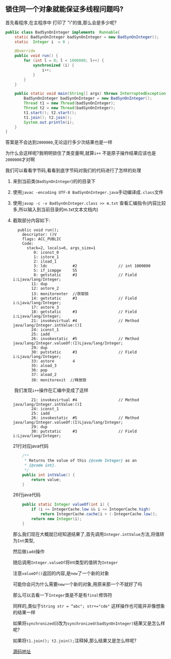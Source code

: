 ## **<a id="t1">锁住同一个对象就能保证多线程问题吗?</a>**

首先看程序,在主程序中 打印了 "i"的值,那么会是多少呢?

```java
public class BadSynOnInteger implements  Runnable{
    static BadSynOnInteger badSynOnInteger = new BadSynOnInteger();
    static  Integer i  = 0 ;

    @Override
    public void run() {
        for (int l = 0; l < 1000000; l++) {
            synchronized (i) {
                i++;
            }
        }
    }

    public static void main(String[] args) throws InterruptedException {
        BadSynOnInteger badSynOnInteger = new BadSynOnInteger();
        Thread t1 = new Thread(badSynOnInteger);
        Thread t2 = new Thread(badSynOnInteger);
        t1.start(); t2.start();
        t1.join(); t2.join();
        System.out.println(i);
    }
}


```



答案是不会达到`2000000`,无论运行多少次结果也是一样

为什么会这样呢?我明明锁住了类变量啊,就算`i++` 不是原子操作结果应该也是`2000000`才对啊



我们可以看看字节码,看看到底字节码对我们的代码进行了怎样的处理

1. 来到当前类(`BadSynOnInteger`)的的目录下

2. 使用`javac -encoding UTF-8 BadSynOnInteger.java`手动编译成`.class`文件

3. 使用`javap -c -v BadSynOnInteger.class >> m.txt` 查看汇编指令(内容比较多,所以输入到当前目录的m.txt文本文档内)

4. 截取部分内容如下:

   ```
     public void run();
       descriptor: ()V
       flags: ACC_PUBLIC
       Code:
         stack=2, locals=6, args_size=1
            0: iconst_0
            1: istore_1
            2: iload_1
            3: ldc           #2                  // int 1000000
            5: if_icmpge     55
            8: getstatic     #3                  // Field i:Ljava/lang/Integer;
           11: dup
           12: astore_2
           13: monitorenter  //获取锁
           14: getstatic     #3                  // Field i:Ljava/lang/Integer;
           17: astore_3
           18: getstatic     #3                  // Field i:Ljava/lang/Integer;
           21: invokevirtual #4                  // Method java/lang/Integer.intValue:()I
           24: iconst_1
           25: iadd
           26: invokestatic  #5                  // Method java/lang/Integer.valueOf:(I)Ljava/lang/Integer;
           29: dup
           30: putstatic     #3                  // Field i:Ljava/lang/Integer;
           33: astore        4
           35: aload_3
           36: pop
           37: aload_2
           38: monitorexit  //释放锁
   ```

   

   ​	我们发现`i++`操作在汇编中变成了这样

   ```
           21: invokevirtual #4                  // Method java/lang/Integer.intValue:()I
           24: iconst_1
           25: iadd
           26: invokestatic  #5                  // Method java/lang/Integer.valueOf:(I)Ljava/lang/Integer;
           29: dup
           30: putstatic     #3                  // Field i:Ljava/lang/Integer;
   ```

   

   

   21行对应java代码

   ```java
       /**
        * Returns the value of this {@code Integer} as an
        * {@code int}.
        */
       public int intValue() {
           return value;
       }
   ```

   

   26行java代码

   ```java
       public static Integer valueOf(int i) {
           if (i >= IntegerCache.low && i <= IntegerCache.high)
               return IntegerCache.cache[i + (-IntegerCache.low)];
           return new Integer(i);
       }
   ```

   那么我们现在大概就已经知道结果了,首先调用`Integer.intValue`方法,将值转为`Int`类型,

   然后做`iadd`操作

   随后调用`Integer.valueOf`将int类型的值转为`Integer`

   注意`valueOf()`返回的内容,是`new`了一个新的对象

   可能你会问为什么需要`new`一个新的对象,用原来那一个不就好了吗

   那么可以去看一下`Integer`类是不是有`final`修饰符

   同样的,类似于`String str = “abc"; str+="cde"` 这样操作也可能并非像想象的结果一样

   
   
   如果将`synchronized`(i)改为`synchronized(badSynOnInteger)`结果又是怎么样呢?
   
   如果将`t1.join(); t2.join();`注释掉,那么结果又是怎么样呢?
   
   [源码地址](java-bases/src/main/java/cn/withme/thread/BadSynOnInteger.java)